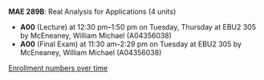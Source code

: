 **MAE 289B**: Real Analysis for Applications (4 units)

- **A00** (Lecture) at 12:30 pm–1:50 pm on Tuesday, Thursday at EBU2 305 by McEneaney, William Michael (A04356038)
- **A00** (Final Exam) at 11:30 am–2:29 pm on Tuesday at EBU2 305 by McEneaney, William Michael (A04356038)

[Enrollment numbers over time](./MAE289B.tsv)
